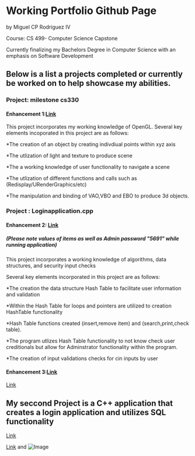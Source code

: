 # Working Portfolio Github Page
by Miguel CP Rodriguez IV 

Course: CS 499- Computer Science Capstone  

Currently finalizing my Bachelors Degree in Computer Science with an emphasis on Software Development 


## Below is a list a projects completed or currently be worked on to help showcase my abilities.  

### Project: milestone cs330

#### Enhancement 1:[Link](https://github.com/migrodri1980/Working-portfolio-/tree/main/milestone%20cs330)

This project incorporates my working knowledge of OpenGL.
Several key elements incoporated in this project are as follows:


*The creation of an object by creating indivdiual points within xyz axis

*The utlization of light and texture to produce scene 

*The a working knowledge of user functionality to navigate a scene

*The utlization of different functions and calls such as (Redisplay/URenderGraphics/etc)

*The manipulation and binding of VAO,VBO and EBO to produce 3d objects. 

### Project : Loginapplication.cpp

#### Enhancement 2: [Link](https://github.com/migrodri1980/Working-portfolio-/blob/main/Loginapplication.cpp)
##### (Please note values of items as well as Admin password "5691" while running application)

This project incorporates a working knowledge of algorithms, data structures, and security input checks

Several key elements incorporated in this project are as follows: 

*The creation the data structure Hash Table to facilitate user information and validation

*Within the Hash Table for loops and pointers are utilized to creation HashTable functionality

*Hash Table functions created (insert,remove item) and (search,print,check table). 

*The program utlizes Hash Table functionality to not know check user creditionals but 
allow for Adminstrator functionality within the program. 

*The creation of input validations checks for cin inputs by user

#### Enhancement 3:[Link](https://github.com/migrodri1980/Working-portfolio-/blob/main/LoginapplicationWSQL.cpp)



[Link](https://youtu.be/L57Ke2MWIyc)








## My seccond Project is a C++ application that creates a login application and utilizes SQL functionality





[Link](https://youtu.be/L57Ke2MWIyc)

[Link](https://github.com/migrodri1980/Working-portfolio-.git) and ![Image](src)
```

